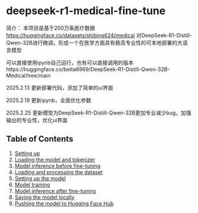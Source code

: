 # deepseek-r1-medical-fine-tune

简介：
本项目是基于200万条医疗数据  https://huggingface.co/datasets/shibing624/medical  对DeepSeek-R1-Distill-Qwen-32B进行微调，形成一个在医学方面具有极高专业性的可本地部署的大语言模型

可以直接使用ipynb自己运行，也有可以直接调用的版本https://huggingface.co/beita6969/DeepSeek-R1-Distill-Qwen-32B-Medical/tree/main

2025.2.13 更新部署代码，添加了简单的ui界面

2025.2.19 更新ipynb，全面优化参数

2025.2.25 更新模型为DeepSeek-R1-Distill-Qwen-32B更加专业减少bug，加强输出的专业性，优化ui界面


## Table of Contents
1. [Setting up](#setting-up)
2. [Loading the model and tokenizer](#loading-the-model-and-tokenizer)
3. [Model inference before fine-tuning](#model-inference-before-fine-tuning)
4. [Loading and processing the dataset](#loading-and-processing-the-dataset)
5. [Setting up the model](#setting-up-the-model)
6. [Model training](#model-training)
7. [Model inference after fine-tuning](#model-inference-after-fine-tuning)
8. [Saving the model locally](#saving-the-model-locally)
9. [Pushing the model to Hugging Face Hub](#pushing-the-model-to-hugging-face-hub)



